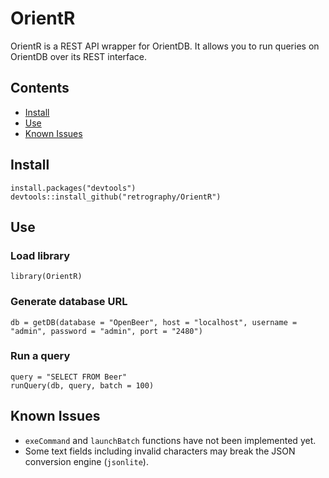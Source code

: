 # OrientR

OrientR is a REST API wrapper for OrientDB. It allows you to run queries on OrientDB over its REST interface.

## Contents

* [Install](#install)
* [Use](#use)
* [Known Issues](#issues)

## <a name="#install"></a> Install

```{r}
install.packages("devtools")
devtools::install_github("retrography/OrientR")
```


## <a name="#use"></a> Use

### Load library
```{r}
library(OrientR)
```

### Generate database URL
```{r}
db = getDB(database = "OpenBeer", host = "localhost", username = "admin", password = "admin", port = "2480")
```

### Run a query
```{r}
query = "SELECT FROM Beer"
runQuery(db, query, batch = 100)
```


## <a name="#issues"></a> Known Issues

* ```exeCommand``` and ```launchBatch``` functions have not been implemented yet.
* Some text fields including invalid characters may break the JSON conversion engine (```jsonlite```).


